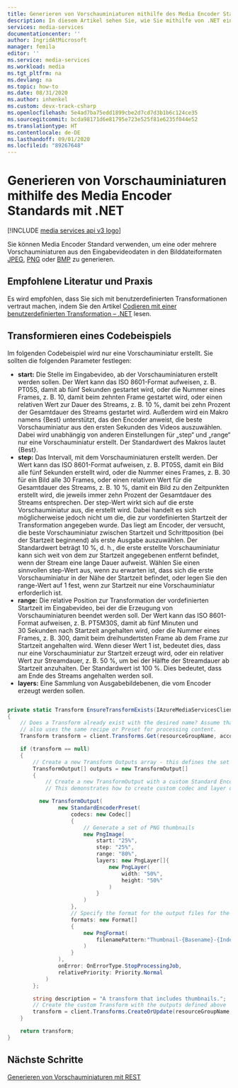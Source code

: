 ```yaml
---
title: Generieren von Vorschauminiaturen mithilfe des Media Encoder Standards in Microsoft Azure Media Services mit .NET
description: In diesem Artikel sehen Sie, wie Sie mithilfe von .NET ein Objekt codieren und gleichzeitig Vorschauminiaturen mithilfe des Media Encoder Standards generieren können.
services: media-services
documentationcenter: ''
author: IngridAtMicrosoft
manager: femila
editor: ''
ms.service: media-services
ms.workload: media
ms.tgt_pltfrm: na
ms.devlang: na
ms.topic: how-to
ms.date: 08/31/2020
ms.author: inhenkel
ms.custom: devx-track-csharp
ms.openlocfilehash: 5e4ad7ba75edd1899cbe2d7cd7d3b1b6c124ce35
ms.sourcegitcommit: bcda98171d6e81795e723e525f81e6235f044e52
ms.translationtype: HT
ms.contentlocale: de-DE
ms.lasthandoff: 09/01/2020
ms.locfileid: "89267648"
---
```

# <a name="how-to-generate-thumbnails-using-encoder-standard-with-net"></a>Generieren von Vorschauminiaturen mithilfe des Media Encoder Standards mit .NET

[!INCLUDE [media services api v3 logo](./includes/v3-hr.md)]

Sie können Media Encoder Standard verwenden, um eine oder mehrere Vorschauminiaturen aus den Eingabevideodaten in den Bilddateiformaten [JPEG](https://en.wikipedia.org/wiki/JPEG), [PNG](https://en.wikipedia.org/wiki/Portable_Network_Graphics) oder [BMP](https://en.wikipedia.org/wiki/BMP_file_format) zu generieren.

## <a name="recommended-reading-and-practice"></a>Empfohlene Literatur und Praxis

Es wird empfohlen, dass Sie sich mit benutzerdefinierten Transformationen vertraut machen, indem Sie den Artikel [Codieren mit einer benutzerdefinierten Transformation – .NET](customize-encoder-presets-how-to.md) lesen.

## <a name="transform-code-example"></a>Transformieren eines Codebeispiels

Im folgenden Codebeispiel wird nur eine Vorschauminiatur erstellt.  Sie sollten die folgenden Parameter festlegen:

- **start:** Die Stelle im Eingabevideo, ab der Vorschauminiaturen erstellt werden sollen. Der Wert kann das ISO 8601-Format aufweisen, z. B. PT05S, damit ab fünf Sekunden gestartet wird, oder die Nummer eines Frames, z. B. 10, damit beim zehnten Frame gestartet wird, oder einen relativen Wert zur Dauer des Streams, z. B. 10 %, damit bei zehn Prozent der Gesamtdauer des Streams gestartet wird. Außerdem wird ein Makro namens {Best} unterstützt, das den Encoder anweist, die beste Vorschauminiatur aus den ersten Sekunden des Videos auszuwählen. Dabei wird unabhängig von anderen Einstellungen für „step“ und „range“ nur eine Vorschauminiatur erstellt. Der Standardwert des Makros lautet {Best}.
- **step:** Das Intervall, mit dem Vorschauminiaturen erstellt werden. Der Wert kann das ISO 8601-Format aufweisen, z. B. PT05S, damit ein Bild alle fünf Sekunden erstellt wird, oder die Nummer eines Frames, z. B. 30 für ein Bild alle 30 Frames, oder einen relativen Wert für die Gesamtdauer des Streams, z. B. 10 %, damit ein Bild zu den Zeitpunkten erstellt wird, die jeweils immer zehn Prozent der Gesamtdauer des Streams entsprechen. Der step-Wert wirkt sich auf die erste Vorschauminiatur aus, die erstellt wird. Dabei handelt es sich möglicherweise jedoch nicht um die, die zur vordefinierten Startzeit der Transformation angegeben wurde. Das liegt am Encoder, der versucht, die beste Vorschauminiatur zwischen Startzeit und Schrittposition (bei der Startzeit beginnend) als erste Ausgabe auszuwählen. Der Standardwert beträgt 10 %, d. h., die erste erstellte Vorschauminiatur kann sich weit von dem zur Startzeit angegebenen entfernt befindet, wenn der Stream eine lange Dauer aufweist. Wählen Sie einen sinnvollen step-Wert aus, wenn zu erwarten ist, dass sich die erste Vorschauminiatur in der Nähe der Startzeit befindet, oder legen Sie den range-Wert auf 1 fest, wenn zur Startzeit nur eine Vorschauminiatur erforderlich ist.
- **range:** Die relative Position zur Transformation der vordefinierten Startzeit im Eingabevideo, bei der die Erzeugung von Vorschauminiaturen beendet werden soll. Der Wert kann das ISO 8601-Format aufweisen, z. B. PT5M30S, damit ab fünf Minuten und 30 Sekunden nach Startzeit angehalten wird, oder die Nummer eines Frames, z. B. 300, damit beim dreihundertsten Frame ab dem Frame zur Startzeit angehalten wird. Wenn dieser Wert 1 ist, bedeutet dies, dass nur eine Vorschauminiatur zur Startzeit erzeugt wird, oder ein relativer Wert zur Streamdauer, z. B. 50 %, um bei der Hälfte der Streamdauer ab Startzeit anzuhalten. Der Standardwert ist 100 %. Dies bedeutet, dass am Ende des Streams angehalten werden soll.
- **layers:** Eine Sammlung von Ausgabebildebenen, die vom Encoder erzeugt werden sollen.

```csharp

private static Transform EnsureTransformExists(IAzureMediaServicesClient client, string resourceGroupName, string accountName, string transformName)
{
    // Does a Transform already exist with the desired name? Assume that an existing Transform with the desired name
    // also uses the same recipe or Preset for processing content.
    Transform transform = client.Transforms.Get(resourceGroupName, accountName, transformName);

    if (transform == null)
    {
        // Create a new Transform Outputs array - this defines the set of outputs for the Transform
        TransformOutput[] outputs = new TransformOutput[]
        {
            // Create a new TransformOutput with a custom Standard Encoder Preset
            // This demonstrates how to create custom codec and layer output settings

          new TransformOutput(
                new StandardEncoderPreset(
                    codecs: new Codec[]
                    {
                        // Generate a set of PNG thumbnails
                        new PngImage(
                            start: "25%",
                            step: "25%",
                            range: "80%",
                            layers: new PngLayer[]{
                                new PngLayer(
                                    width: "50%",
                                    height: "50%"
                                )
                            }
                        )
                    },
                    // Specify the format for the output files for the thumbnails
                    formats: new Format[]
                    {
                        new PngFormat(
                            filenamePattern:"Thumbnail-{Basename}-{Index}{Extension}"
                        )
                    }
                ),
                onError: OnErrorType.StopProcessingJob,
                relativePriority: Priority.Normal
            )
        };

        string description = "A transform that includes thumbnails.";
        // Create the custom Transform with the outputs defined above
        transform = client.Transforms.CreateOrUpdate(resourceGroupName, accountName, transformName, outputs, description);
    }

    return transform;
}
```

## <a name="next-steps"></a>Nächste Schritte
[Generieren von Vorschauminiaturen mit REST](media-services-generate-thumbnails-rest.md)
